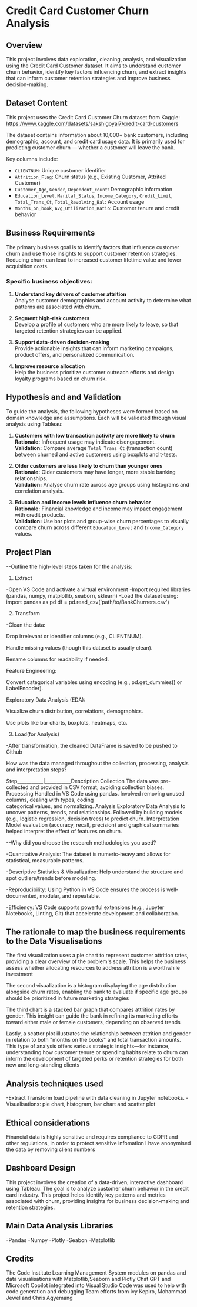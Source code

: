 # Credit Card Customer Churn Analysis

## Overview

This project involves data exploration, cleaning, analysis, and visualization using the Credit Card Customer dataset. It aims to understand customer churn behavior, identify key factors influencing churn, and extract insights that can inform customer retention strategies and improve business decision-making.

## Dataset Content

This project uses the Credit Card Customer Churn dataset from Kaggle:
https://www.kaggle.com/datasets/sakshigoyal7/credit-card-customers

The dataset contains information about 10,000+ bank customers, including demographic, account, and credit card usage data. It is primarily used for predicting customer churn — whether a customer will leave the bank.

Key columns include:
 - `CLIENTNUM`: Unique customer identifier
 - `Attrition_Flag`: Churn status (e.g., Existing Customer, Attrited Customer)
 - `Customer_Age`, `Gender`, `Dependent_count`: Demographic information
 - `Education_Level`, `Marital_Status`, `Income_Category`, `Credit_Limit`, `Total_Trans_Ct`, `Total_Revolving_Bal`: Account usage
 - `Months_on_book`, `Avg_Utilization_Ratio`: Customer tenure and credit behavior

## Business Requirements
The primary business goal is to identify factors that influence customer churn and use those insights to support customer retention strategies. Reducing churn can lead to increased customer lifetime value and lower acquisition costs.

### Specific business objectives:
1. **Understand key drivers of customer attrition**  
   Analyse customer demographics and account activity to determine what patterns are associated with churn.

2. **Segment high-risk customers**  
   Develop a profile of customers who are more likely to leave, so that targeted retention strategies can be applied.

3. **Support data-driven decision-making**  
   Provide actionable insights that can inform marketing campaigns, product offers, and personalized communication.

4. **Improve resource allocation**  
   Help the business prioritize customer outreach efforts and design loyalty programs based on churn risk.

## Hypothesis and and Validation
To guide the analysis, the following hypotheses were formed based on domain knowledge and assumptions. Each will be validated through visual analysis using Tableau:

1. **Customers with low transaction activity are more likely to churn**  
   **Rationale:** Infrequent usage may indicate disengagement.  
   **Validation:** Compare average `Total_Trans_Ct` (transaction count) between churned and active customers using boxplots and t-tests.

2. **Older customers are less likely to churn than younger ones**  
   **Rationale:** Older customers may have longer, more stable banking relationships.  
   **Validation:** Analyse churn rate across age groups using histograms and correlation analysis.

3. **Education and income levels influence churn behavior**  
   **Rationale:** Financial knowledge and income may impact engagement with credit products.  
   **Validation:** Use bar plots and group-wise churn percentages to visually compare churn across different `Education_Level` and `Income_Category` values.

## Project Plan

--Outline the high-level steps taken for the analysis: 

1. Extract

 -Open VS Code and activate a virtual environment
 -Import required libraries (pandas, numpy, matplotlib, seaborn, sklearn)
 -Load the dataset using: 
 import pandas as pd
df = pd.read_csv('path/to/BankChurners.csv')

 2. Transform

-Clean the data:

Drop irrelevant or identifier columns (e.g., CLIENTNUM).

Handle missing values (though this dataset is usually clean).

Rename columns for readability if needed.

Feature Engineering:

Convert categorical variables using encoding (e.g., pd.get_dummies() or LabelEncoder).


Exploratory Data Analysis (EDA):

Visualize churn distribution, correlations, demographics.

Use plots like bar charts, boxplots, heatmaps, etc.

3. Load(for Analysis)

-After transformation, the cleaned DataFrame is saved to be pushed to Github

How was the data managed throughout the collection, processing, analysis and interpretation steps? 

Step___________|___________Description
Collection	               The data was pre-collected and provided in CSV format, avoiding collection biases.
Processing	               Handled in VS Code using pandas. Involved removing unused columns, dealing with types, coding  
                           categorical values, and normalizing.
Analysis	                  Exploratory Data Analysis to uncover patterns, trends, and relationships. Followed by building
                           models (e.g., logistic regression, decision trees) to predict churn.
Interpretation	            Model evaluation (accuracy, recall, precision) and graphical summaries helped interpret the 
                           effect of features on churn.

--Why did you choose the research methodologies you used? 

-Quantitative Analysis: The dataset is numeric-heavy and allows for statistical, measurable patterns.

-Descriptive Statistics & Visualization: Help understand the structure and spot outliers/trends before modeling.

-Reproducibility: Using Python in VS Code ensures the process is well-documented, modular, and repeatable.

-Efficiency: VS Code supports powerful extensions (e.g., Jupyter Notebooks, Linting, Git) that accelerate development and collaboration.


## The rationale to map the business requirements to the Data Visualisations

The first visualization uses a pie chart to represent customer attrition rates, providing a clear overview of the problem's scale. This helps the business assess whether allocating resources to address attrition is a worthwhile investment

The second visualization is a histogram displaying the age distribution alongside churn rates, enabling the bank to evaluate if specific age groups should be prioritized in future marketing strategies

The third chart is a stacked bar graph that compares attrition rates by gender. This insight can guide the bank in refining its marketing efforts toward either male or female customers, depending on observed trends

Lastly, a scatter plot illustrates the relationship between attrition and gender in relation to both "months on the books" and total transaction amounts. This type of analysis offers various strategic insights—for instance, understanding how customer tenure or spending habits relate to churn can inform the development of targeted perks or retention strategies for both new and long-standing clients

## Analysis techniques used

-Extract Transform load pipeline with data cleaning in Jupyter notebooks.
-Visualisations: pie chart, histogram, bar chart and scatter plot

## Ethical considerations

Financial data is highly sensitive and requires compliance to GDPR and other regulations, in order to protect sensitive infomation I have anonymised the data by removing client numbers

## Dashboard Design

This project involves the creation of a data-driven, interactive dashboard using Tableau. The goal is to analyze customer churn behavior in the credit card industry. This project helps identify key patterns and metrics associated with churn, providing insights for business decision-making and retention strategies.


## Main Data Analysis Libraries

-Pandas
-Numpy
-Plotly
-Seabon
-Matplotlib

## Credits

The Code Institute Learning Management System modules on pandas and data visualisations with Matplotlib,Seaborn and Plotly
Chat GPT and Microsoft Copilot integrated into Visual Studio Code was used to help with code generation and debugging
Team efforts from Ivy Kepiro, Mohammad Jewel and Chris Agyemang

